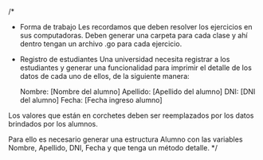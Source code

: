 
/* 
* Forma de trabajo
Les recordamos que deben resolver los ejercicios en sus computadoras. Deben generar una carpeta para cada clase y ahí dentro tengan un archivo .go para cada ejercicio.

* Registro de estudiantes
Una universidad necesita registrar a los estudiantes y generar una funcionalidad para imprimir el detalle de los datos de cada uno de ellos, de la siguiente manera:

	Nombre: [Nombre del alumno]
	Apellido: [Apellido del alumno]
	DNI: [DNI del alumno]
	Fecha: [Fecha ingreso alumno]

Los valores que están en corchetes deben ser reemplazados por los datos brindados por los alumnos. 

Para ello es necesario generar una estructura Alumno con las variables Nombre, Apellido, DNI, Fecha y que tenga un método detalle.
 */